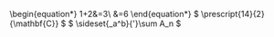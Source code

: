 
\begin{equation*}
1+2&=3\\
&=6
\end{equation*}
$ \prescript{14}{2}{\mathbf{C}} $
$ \sideset{_a^b}{'}\sum A_n $
